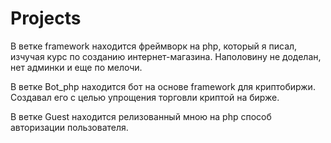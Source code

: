 # Projects
В ветке framework находится фреймворк на php, который я писал, изчучая курс по созданию интернет-магазина. Наполовину не доделан, нет админки и еще по мелочи.

В ветке Bot_php находится бот на основе framework для криптобиржи. Создавал его с целью упрощения торговли криптой на бирже. 

В ветке Guest находится релизованный мною на php способ авторизации пользователя.
